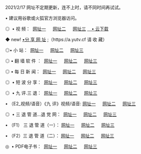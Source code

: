 <p>2021/2/17 网址不定期更新，连不上时，请不同时间再试试。
<p>• 建议用谷歌或火狐官方浏览器访问。
<p>◎  • 视 频： 
<a href="http://hga.guitarhaven.com/" target="_blank">网址一</a> 　 
<a href="http://hsd.guitarhaven.com/" target="_blank">网址二</a> 　 
<a href="http://hsd.guitarhaven.com/b.html" target="_blank">网址三</a>
<a href="https://yadi.sk/d/d0sUeAOpal3njw" target="_blank">　• 云下载 </a></p>
<p>◆ new! <a href="http://hpg.guitarhaven.com/a.html">•分 享 网 址</a> ;（https://a.yutv.cf 请 收 藏） </p>

<p>◎•  小 站：  
<a href="http://hga.guitarhaven.com/f.html" target="_blank">网址一</a> 　 
<a href="http://hsd.guitarhaven.com/h.html" target="_blank">网址二</a> 　 
<a href="http://hsd.guitarhaven.com/k/" target="_blank">网址三</a></p><p>

<p>◎  • 翻 墙 软 件 ：  
<a href="http://hga.guitarhaven.com/ff/" target="_blank">网址一</a> 　 
<a href="http://hsd.guitarhaven.com/s/read/a1_nd.html" target="_blank">网址二</a> 　 
<a href="http://hsd.guitarhaven.com/ff/index.html" target="_blank">网址三</a></p>
<p>◎  • 每 日 新 闻：  
<a href="http://hga.guitarhaven.com/day/" target="_blank">网址一</a> 　 
<a href="http://hsd.guitarhaven.com/day/" target="_blank">网址二</a> 　 
<a href="http://hsd.guitarhaven.com/day/index.html" target="_blank">网址三</a></p>
<p>◎   • 短 波 分 享：  
<a href="http://hga.guitarhaven.com/h/" target="_blank">网址一</a> 　 
<a href="http://hsd.guitarhaven.com/h/" target="_blank">网址二</a> 　 
<a href="http://hsd.guitarhaven.com/h/index.html" target="_blank">网址三</a></p>
<p>◎   • 九 评.三 退：  
<a href="http://hga.guitarhaven.com/t/" target="_blank">网址一</a> 　 
<a href="http://hsd.guitarhaven.com/v2/index.html" target="_blank">网址二</a> 　 
<a href="http://hsd.guitarhaven.com/tt/index.html" target="_blank">网址三</a> 　</p>
<p>  • （E2_视频/语音）《九 评》视频/语音: 
<a href="http://hsd.guitarhaven.com/7738.html" target="_blank">网址一</a> 　 
<a href="http://hsd.guitarhaven.com/7614.html" target="_blank">网址二</a> 　 
<a href="http://hsd.guitarhaven.com/7633.html" target="_blank">网址三</a></p>
<p>◎   • 三 退 管 道...退 党 网：  
<a href="http://hga.guitarhaven.com/go/td1.html" target="_blank">网址一</a> 　 
<a href="http://hsd.guitarhaven.com/go/td2.html" target="_blank">网址二</a> 　 
<a href="http://hsd.guitarhaven.com/go/td3.html" target="_blank">网址三</a></p>
<p>  • （F1） 三 退 管 道（一）： 
<a href="http://hga.guitarhaven.com/dd/" target="_blank">网址一</a> 　 
<a href="http://hsd.guitarhaven.com/s/read/a1_tdx.html" target="_blank">网址二</a> 　 
<a href="http://hsd.guitarhaven.com/dd/" target="_blank">网址三</a></p>
<p>  • （F2）三 退 管 道（二）： 
<a href="http://hsd.guitarhaven.com/d/" target="_blank">网址一</a> 　 
<a href="http://hga.guitarhaven.com/d/index.html" target="_blank">网址二</a> 　 
<a href="http://hsd.guitarhaven.com/d/" target="_blank">网址三</a></p>
<p>◎   • PDF电子书：  
<a href="http://hga.guitarhaven.com/p/" target="_blank">网址一</a> 　 
<a href="http://hsd.guitarhaven.com/p/index.html" target="_blank">网址二</a> 　 
<a href="http://hsd.guitarhaven.com/p/" target="_blank">网址三</a></p>
